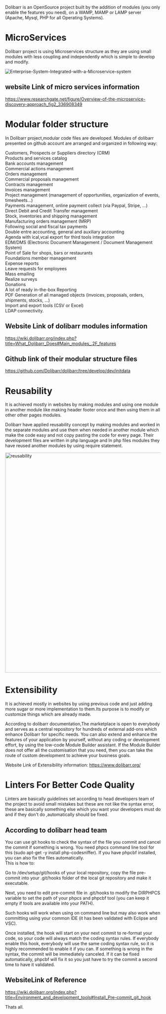 Dolibarr is an OpenSource project built by the addition of modules (you only enable the features you need), on a WAMP, MAMP or LAMP server (Apache, Mysql, PHP for all Operating Systems).

# MicroServices

Dolibarr project is using Microservices structure as they are using small modules with less coupling and independently which is simple to develop and modify.

![Enterprise-System-Integrated-with-a-Microservice-system](https://user-images.githubusercontent.com/113935723/204827023-09230158-d122-4e0f-a983-b30e8ad53cde.png)

## website Link of micro services information  
https://www.researchgate.net/figure/Overview-of-the-microservice-discovery-approach_fig2_336908349


# Modular folder structure

In Dolibarr project,modular code files are developed.
Modules of dolibarr presented on github account are arranged and organized in following way:

Customers, Prospects or Suppliers directory (CRM)  
Products and services catalog  
Bank accounts management  
Commercial actions management  
Orders management  
Commercial proposals management  
Contracts management  
Invoices management  
Project management (management of opportunities, organization of events, timesheets...)  
Payments management, online payment collect (via Paypal, Stripe, ...)  
Direct Debit and Credit Transfer management  
Stock, inventories and shipping management  
Manufacturing orders management (MRP)  
Following social and fiscal tax payments  
Double entre accounting, general and auxiliary accounting  
Agenda with ical,vcal export for third tools integration  
EDM/DMS (Electronic Document Management / Document Management System)  
Point of Sale for shops, bars or restaurants  
Foundations member management  
Expense reports  
Leave requests for employees  
Mass emailing  
Realize surveys  
Donations  
A lot of ready in-the-box Reporting  
PDF Generation of all managed objects (invoices, proposals, orders, shipments, stocks, ...)  
Import and export tools (CSV or Excel)  
LDAP connectivity.  
 
## Website Link of dolibarr modules information 
https://wiki.dolibarr.org/index.php?title=What_Dolibarr_Does#Main_modules_.2F_features  

## Github link of their modular structure files
https://github.com/Dolibarr/dolibarr/tree/develop/dev/initdata

# Reusability

It is achieved mostly in websites by making modules and using one module in another module like making header footer once and then using them in all other other pages modules.

Dolibarr have applied reusability concept by making modules and worked in the separate modules and use them when needed in another module which make the code easy and not copy pasting the code for every page.
Their development files are written in php language and In php files modules they have reused another modules by using require statement.





<img width="711" alt="reusability" src="https://user-images.githubusercontent.com/113935723/204856889-89656677-fa36-4c37-8b34-ec5ce25881d2.PNG">

# Extensibility

It is achieved mostly in websites by using previous code and just adding more sugar or more implementation to them.Its purpose is to modify or customize things which are already made.  
  
According to dolibarr documentation,The marketplace is open to everybody and serves as a central repository for hundreds of external add-ons which enhance Dolibarr for specific needs. You can also extend and enhance the features of your application by yourself, without any coding or development effort, by using the low-code Module Builder assistant. If the Module Builder does not offer all the customisation that you need, then you can take the route of custom development to achieve your business goals.  

Website Link of Extensibility information:
https://www.dolibarr.org/  



# Linters For Better Code Quality
Linters are basically guidelines set according to head developers team of the project to avoid small mistakes but these are not like the syntax error,  these are basically something else which you want your developers must do and if they don't do ,automatically should be fixed.

## According to dolibarr head team  
You can use git hooks to check the syntax of the file you commit and cancel the commit if something is wrong. You need phpcs command line tool for this (sudo apt-get -y install php-codesniffer). If you have phpcbf installed, you can also fix the files automatically.  
This is how to:  

Go to /dev/setup/git/hooks of your local repository, copy the file pre-commit into your .git/hooks folder of the local git repository and make it executable.  

Next, you need to edit pre-commit file in .git/hooks to modify the DIRPHPCS variable to set the path of your phpcs and phpcbf tool (you can keep it empty if tools are available into your PATH).  

Such hooks will work when using on command line but may also work when committing using your common IDE (it has been validated with Eclipse and VSC).  

Once installed, the hook will start on your next commit to re-format your code, so your code will always match the coding syntax rules. If everybody enable this   hook, everybody will use the same coding syntax rule, so it is highly recommended to enable it if you can. If something is wrong in the syntax, the commit will be   immediately canceled. If it can be fixed automatically, phpcbf will fix it so you just have to try the commit a second time to have it validated.  
## WebsiteLink of Reference
https://wiki.dolibarr.org/index.php?title=Environment_and_development_tools#Install_Pre-commit_git_hook  

Thats all.



